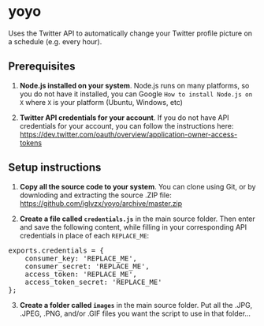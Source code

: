 # yoyo
Uses the Twitter API to automatically change your Twitter profile picture on a schedule (e.g. every hour).

## Prerequisites

1. **Node.js installed on your system**. Node.js runs on many platforms, so you do not have it installed, you can Google `How to install Node.js on X` where `X` is your platform (Ubuntu, Windows, etc)

2. **Twitter API credentials for your account**. If you do not have API credentials for your account, you can follow the instructions here: https://dev.twitter.com/oauth/overview/application-owner-access-tokens

## Setup instructions

1. **Copy all the source code to your system**. You can clone using Git, or by downloding and extracting the source .ZIP file: https://github.com/iglvzx/yoyo/archive/master.zip

2. **Create a file called `credentials.js`** in the main source folder. Then enter and save the following content, while filling in your corresponding API credentials in place of each `REPLACE_ME`:

<pre>
exports.credentials = {
    consumer_key: 'REPLACE_ME',
    consumer_secret: 'REPLACE_ME',
    access_token: 'REPLACE_ME',
    access_token_secret: 'REPLACE_ME'
};
</pre>

3. **Create a folder called `images`** in the main source folder. Put all the .JPG, .JPEG, .PNG, and/or .GIF files you want the script to use in that folder...
